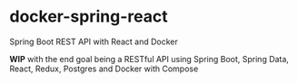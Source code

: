 # docker-spring-react
Spring Boot REST API with React and Docker

**WIP** with the end goal being a RESTful API using Spring Boot, Spring Data, React, Redux, Postgres and Docker with Compose

